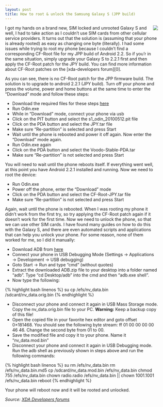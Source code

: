 ```yaml
---
layout: post
title: How to root & unlock the Samsung Galaxy S (JPP build)
---
```


  [0]: http://forum.xda-developers.com/showthread.php?t=788108
  [1]: http://dl.dropbox.com/u/1868408/Galaxy_S_Root_Unlock_Kit.zip
  [2]: http://dl.dropbox.com/u/1868408/ADB.zip
  [3]: http://forum.xda-developers.com/showthread.php?t=761045
  
<img src="http://i.imgur.com/DM73W.png" align="right" style="margin-left: 10px;">
I got my hands on a brand new, SIM locked and unrooted Galaxy S and well, I had
to take action as I couldn’t use SIM cards from other cellular service
providers. It turns out that the solution is (assuming that your phone is
already rooted) as easy as changing one byte (literally). I had some issues
while trying to root my phone because I couldn’t find a corresponding CF-Root
file for my JPP build of Android 2.2. So if you’r in the same situation, simply
upgrade your Galaxy S to 2.2.1 first and then apply the CF-Root patch for the
JPY build. You can find more information about CF-Root patches on the
[xda-developers forum][0].

As you can see, there is no CF-Root patch for the JPP firmware build. The
solution is to upgrade to android 2.2.1 (JPY build). Turn off your phone and
press the volume, power and home buttons at the same time to enter the
“Download” mode and follow these steps:

 * Download the required files for these steps [here][1]
 * Run Odin.exe
 * While in “Download” mode, connect your phone via usb
 * Click on the PIT button and select the s1_odin_20100512.pit file
 * Click on the PDA button and select the JPY.tar file
 * Make sure “Re-partition” is selected and press Start
 * Wait until the phone is rebooted and power it off again. Now enter the
   “Download” mode again.
 * Run Odin.exe again
 * Click on the PDA button and select the Voodo-Stable-PDA.tar
 * Make sure “Re-partition” is not selected and press Start
 
You will need to wait until the phone reboots itself. If everything went well,
at this point you have Android 2.2.1 installed and running. Now we need to root
the device:

 * Run Odin.exe
 * Power off the phone, enter the “Download” mode
 * Click on the PDA button and select the CF-Root-JPY.tar file
 * Make sure “Re-partition” is not selected and press Start
 
Again, wait until the phone is rebooted. When I was rooting my phone it didn’t
work from the first try, so try applying the CF-Root patch again if it doesn’t
work for the first time. Now we need to unlock the phone, so that we can use
other SIM cards. I have found many guides on how to do this with the Galaxy S,
and there are even automated scripts and applications that can help you unlock
your phone. For some reason, none of them worked for me, so I did it manually:

 * Download ADB from [here][2]
 * Connect your phone in USB Debugging Mode (Settings → Applications →
   Development → USB debugging)
 * Goto Start → Run and type “cmd” (without quotes)
 * Extract the downloaded ADB.zip file to your desktop into a folder named
   “adb”. Type “cd Desktop/adb” into the cmd and then “adb.exe shell”.
 * Now type the following:

{% highlight bash linenos %} su cp /efs/nv_data.bin /sdcard/nv_data.orig.bin {%
endhighlight %}

 * Disconnect your phone and connect it again in USB Mass Storage mode. Copy
   the nv_data.orig.bin file to your PC. **Warning:** Keep a backup copy of
   this file!
 * Open the copied file in your favorite hex editor and goto offset 0×181468.
   You should see the following byte stream: ff 01 00 00 00 00 46 46. Change
   the second byte from 01 to 00.
 * Save the modified file and copy it to your phone. Name it “nv_data.mod.bin”
 * Disconnect your phone and connect it again in USB Debugging mode. Run the
   adb shell as previously shown in steps above and run the following commands:

{% highlight bash linenos %} su rm /efs/nv_data.bin rm /efs/nv_data.bin.md5 cp
/sdcard/nv_data.mod.bin /efs/nv_data.bin chmod 755 /efs/nv_data.bin chown
radio.radio /efs/nv_data.bin || chown 1001.1001 /efs/nv_data.bin reboot {%
endhighlight %}

Your phone will reboot now and it will be rooted and unlocked.

_Source: [XDA Developers forums][3]_
